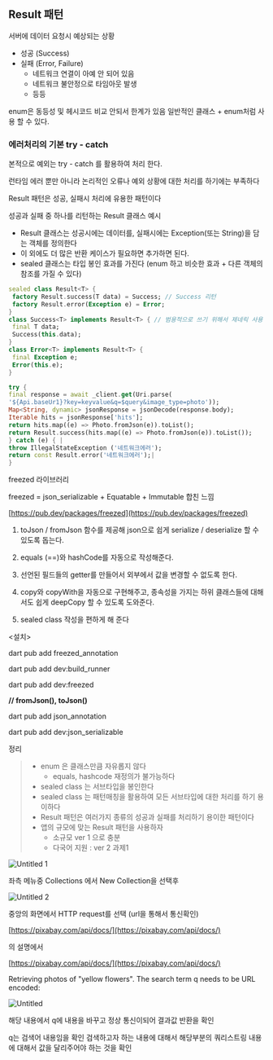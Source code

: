 ## **Result 패턴**

서버에 데이터 요청시 예상되는 상황

- 성공 (Success)
- 실패 (Error, Failure)
    - 네트워크 연결이 아예 안 되어 있음
    - 네트워크 불안정으로 타임아웃 발생
    - 등등

enum은 동등성 및 헤시코드 비교 안되서 한계가 있음 일반적인 클래스 + enum처럼 사용 할 수 있다.

### 에러처리의 기본 try - catch

본적으로 예외는 try - catch 를 활용하여 처리 한다.

런타임 에러 뿐만 아니라 논리적인 오류나 예외 상황에 대한 처리를 하기에는 부족하다

Result 패턴은 성공, 실패시 처리에 유용한 패턴이다

성공과 실패 중 하나를 리턴하는 Result 클래스 예시

- Result 클래스는 성공시에는 데이터를, 실패시에는 Exception(또는 String)을 담는 객체를 정의한다
- 이 외에도 더 많은 반환 케이스가 필요하면 추가하면 된다.
- sealed 클래스는 타입 봉인 효과를 가진다 (enum 하고 비슷한 효과 + 다른 객체의 참조를 가질 수 있다)

```dart
sealed class Result<T> {
 factory Result.success(T data) = Success; // Success 리턴
 factory Result.error(Exception e) = Error;
}
class Success<T> implements Result<T> { // 범용적으로 쓰기 위해서 제네릭 사용
 final T data;
 Success(this.data);
}
class Error<T> implements Result<T> {
 final Exception e;
 Error(this.e);
}
```

```dart
try {
final response = await _client.get(Uri.parse( 
'${Api.baseUr1}?key=keyvalue&q=$query&image_type=photo')); 
Map<String, dynamic> jsonResponse = jsonDecode(response.body); 
Iterable hits = jsonResponse['hits']; 
return hits.map((e) => Photo.fromJson(e)).toList();
return Result.success(hits.map((e) => Photo.fromJson(e)).toList()); 
} catch (e) { |
throw IllegalStateException ('네트워크에러'); 
return const Result.error('네트워크에러');|
}
```

freezed 라이브러리

freezed = json_serializable + Equatable + Immutable 합친 느낌

[https://pub.dev/packages/freezed](https://pub.dev/packages/freezed)

1. toJson / fromJson 함수를 제공해 json으로 쉽게 serialize / deserialize 할 수 있도록 돕는다.

2. equals (==)와 hashCode를 자동으로 작성해준다.

3. 선언된 필드들의 getter를 만들어서 외부에서 값을 변경할 수 없도록 한다.

4. copy와 copyWith을 자동으로 구현해주고, 종속성을 가지는 하위 클래스들에 대해서도 쉽게 deepCopy 할 수 있도록 도와준다.

5. sealed class 작성을 편하게 해 준다

<설치>

dart pub add freezed_annotation

dart pub add dev:build_runner

dart pub add dev:freezed

**// fromJson(), toJson()**

dart pub add json_annotation

dart pub add dev:json_serializable

정리

> 
> 
> - enum 은 클래스만큼 자유롭지 않다
>     - equals, hashcode 재정의가 불가능하다
> - sealed class 는 서브타입을 봉인한다
> - sealed class 는 패턴매칭을 활용하여 모든 서브타입에 대한 처리를 하기 용이하다
> - Result 패턴은 여러가지 종류의 성공과 실패를 처리하기 용이한 패턴이다
> - 앱의 규모에 맞는 Result 패턴을 사용하자
>     - 소규모 ver 1 으로 충분
>     - 다국어 지원 : ver 2
과제1

![Untitled 1](https://github.com/happysong3914/TIL/assets/130008915/ba4af51f-b9e6-412b-a0c4-082f84f50833)


좌측 메뉴중 Collections 에서  New Collection을 선택후 

![Untitled 2](https://github.com/happysong3914/TIL/assets/130008915/5bce0276-564f-44d7-a814-9d3b3a6daad6)


중앙의 화면에서 HTTP request를 선택 (url을 통해서 통신확인)

[https://pixabay.com/api/docs/](https://pixabay.com/api/docs/)

의 설명에서 

[https://pixabay.com/api/docs/](https://pixabay.com/api/docs/)

Retrieving photos of "yellow flowers". The search term q needs to be URL encoded:

![Untitled](https://github.com/happysong3914/TIL/assets/130008915/934b33f6-8286-4cd4-880f-8ad04eaa7973)


해당 내용에서 q에 내용을 바꾸고 정상 통신이되어 결과값 반환을 확인 

q는 검색어 내용임을 확인 검색하고자 하는 내용에 대해서 해당부분의 쿼리스트링 내용에 대해서 값을 달리주어야 하는 것을 확인